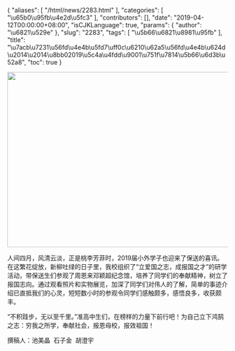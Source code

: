 {
    "aliases": [
        "/html/news/2283.html"
    ],
    "categories": [
        "\u65b0\u95fb\u4e2d\u5fc3"
    ],
    "contributors": [],
    "date": "2019-04-12T00:00:00+08:00",
    "isCJKLanguage": true,
    "params": {
        "author": "\u6821\u529e"
    },
    "slug": "2283",
    "tags": [
        "\u5b66\u6821\u8981\u95fb"
    ],
    "title": "\u7acb\u7231\u56fd\u4e4b\u5fd7\uff0c\u6210\u62a5\u56fd\u4e4b\u624d     \u2014\u2014\u8bb02019\u5c4a\u4fdd\u9001\u751f\u7814\u5b66\u6d3b\u52a8",
    "toc": true
}


<img
    src="https://cdn.tfls.online/mirror/full/f41950d9e25237394b5d97d175e26fcc8ebfd9ea.jpg"
    style="display:block;margin-left:auto;margin-right:auto;"
    decoding="async"
    fetchpriority="auto"
    loading="lazy"
    height="400"
    width="600"
/>  






人间四月，风清云淡，正是桃李芳菲时，2019届小外学子也迎来了保送的喜讯。在这繁花绽放，新柳吐绿的日子里，我校组织了“立爱国之志，成报国之才”的研学活动，带保送生们参观了周恩来邓颖超纪念馆，培养了同学们的奉献精神，树立了报国志向。通过观看照片和实物展览，加深了同学们对伟人的了解，简单的事迹介绍已直抵我们的心灵，短短数小时的参观令同学们感触颇多，感悟良多，收获颇丰。




“不积跬步，无以至千里。”准高中生们，在榜样的力量下前行吧！为自己立下鸿鹄之志：穷我之所学，奉献社会，报恩母校，报效祖国！






撰稿人：池美晶  石子金  胡澄宇



  




